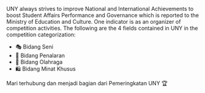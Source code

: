 UNY always strives to improve National and International Achievements to boost Student Affairs Performance and Governance which is reported to the Ministry of Education and Culture. One indicator is as an organizer of competition activities. The following are the 4 fields contained in UNY in the competition categorization:
- 🎭 Bidang Seni
- 🧠 Bidang Penalaran
- 🥋 Bidang Olahraga
- 🛍️ Bidang Minat Khusus

Mari terhubung dan menjadi bagian dari Pemeringkatan UNY 🏆
